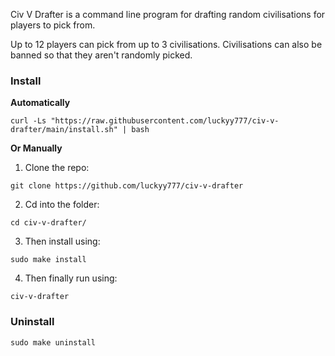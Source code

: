 Civ V Drafter is a command line program for drafting random civilisations for players to pick from.

Up to 12 players can pick from up to 3 civilisations. Civilisations can also be banned so that they aren't randomly picked.

<h3>Install</h3>

**Automatically**

  `curl -Ls "https://raw.githubusercontent.com/luckyy777/civ-v-drafter/main/install.sh" | bash`

**Or Manually**

1. Clone the repo:

  `git clone https://github.com/luckyy777/civ-v-drafter`

2. Cd into the folder:

  `cd civ-v-drafter/`

3. Then install using:

  `sudo make install`
  
4. Then finally run using:

  `civ-v-drafter`

<h3>Uninstall</h3>

  `sudo make uninstall`
